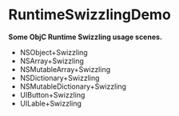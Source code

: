 # RuntimeSwizzlingDemo

**Some ObjC Runtime Swizzling usage scenes.**

* NSObject+Swizzling
* NSArray+Swizzling
* NSMutableArray+Swizzling
* NSDictionary+Swizzling
* NSMutableDictionary+Swizzling
* UIButton+Swizzling
* UILable+Swizzling
